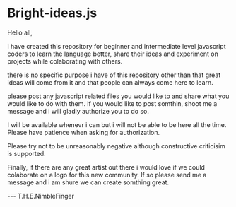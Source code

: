 # Bright-ideas.js

Hello all,

i have created this repository for beginner and intermediate level javascript coders to learn the language better, share their ideas and experiment on projects while colaborating with others.

there is no specific purpose i have of this repository other than that great ideas will come from it and that people can always come here to learn.

please post any javascript related files you would like to and share what you would like to do with them. if you would like to post somthin, shoot me a message and i will gladly authorize you to do so.

I will be available whenevr i can but i will not be able to be here all the time. Please have patience when asking for authorization. 

Please try not to be unreasonably negative although constructive criticisim is supported. 

Finally, if there are any great artist out there i would love if we could colaborate on a logo for this new community. If so please send me a message and i am shure we can create somthing great.

--- T.H.E.NimbleFinger

